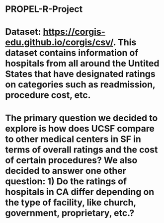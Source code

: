 # PROPEL-R-Project
# Dataset: https://corgis-edu.github.io/corgis/csv/. This dataset contains information of hospitals from all around the Untited States that have designated ratings on categories such as readmission, procedure cost, etc. 
# The primary question we decided to explore is how does UCSF compare to other medical centers in SF in terms of overall ratings and the cost of certain procedures? We also decided to answer one other question: 1) Do the ratings of hospitals in CA differ depending on the type of facility, like church, government, proprietary, etc.? 
